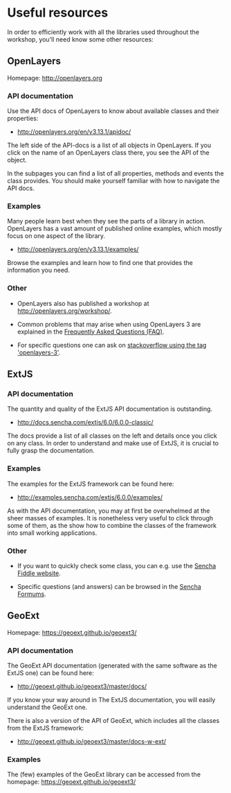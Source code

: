 # Useful resources

In order to efficiently work with all the libraries used throughout the workshop, you'll need know some other resources:

## OpenLayers

Homepage: http://openlayers.org

### API documentation

Use the API docs of OpenLayers to know about available classes and their properties:

* http://openlayers.org/en/v3.13.1/apidoc/

The left side of the API-docs is a list of all objects in OpenLayers. If you click on the name of an OpenLayers class there, you see the API of the object.

In the subpages you can find a list of all properties, methods and events the class provides. You should make yourself familiar with how to navigate the API docs.

### Examples

Many people learn best when they see the parts of a library in action. OpenLayers has a vast amount of published online examples, which mostly focus on one aspect of the library.

* http://openlayers.org/en/v3.13.1/examples/

Browse the examples and learn how to find one that provides the information you need.

### Other

* OpenLayers also has published a workshop at http://openlayers.org/workshop/.

* Common problems that may arise when using OpenLayers 3 are explained in the [Frequently Asked Questions (FAQ)](http://openlayers.org/en/v3.13.1/doc/faq.html).

* For specific questions one can ask on [stackoverflow using the tag 'openlayers-3'](http://stackoverflow.com/questions/tagged/openlayers-3).

## ExtJS

### API documentation

The quantity and quality of the ExtJS API documentation is outstanding.

* http://docs.sencha.com/extjs/6.0/6.0.0-classic/

The docs provide a list of all classes on the left and details once you click on any class. In order to understand and make use of ExtJS, it is crucial to fully grasp the documentation.

### Examples

The examples for the ExtJS framework can be found here:

* http://examples.sencha.com/extjs/6.0.0/examples/

As with the API documentation, you may at first be overwhelmed at the sheer masses of examples. It is nonetheless very useful to click through some of them, as the show how to combine the classes of the framework into small working applications.

### Other

* If you want to quickly check some class, you can e.g. use the [Sencha Fiddle website](https://fiddle.sencha.com/#home).

* Specific questions (and answers) can be browsed in the [Sencha Formums](https://www.sencha.com/forum/).

## GeoExt

Homepage: https://geoext.github.io/geoext3/

### API documentation

The GeoExt API documentation (generated with the same software as the ExtJS one) can be found here:

* http://geoext.github.io/geoext3/master/docs/

If you know your way around in The ExtJS documentation, you will easily understand the GeoExt one.

There is also a version of the API of GeoExt, which includes all the classes from the ExtJS framework:

* http://geoext.github.io/geoext3/master/docs-w-ext/

### Examples

The (few) examples of the GeoExt library can be accessed from the homepage: https://geoext.github.io/geoext3/
